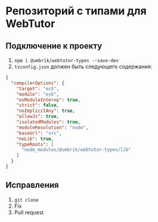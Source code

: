 # Репозиторий с типами для WebTutor

## Подключение к проекту

1. `npm i @umbrik/webtutor-types --save-dev`
2. `tsconfig.json` должен быть следующего содержания:

```json
{
  "compilerOptions": {
    "target": "es5",
    "module": "es6",
    "esModuleInterop": true,
    "strict": false,
    "noImplicitAny": true,
    "allowJs": true,
    "isolatedModules": true,
    "moduleResolution": "node",
    "baseUrl": "src",
    "noLib": true,
    "typeRoots": [
      "node_modules/@umbrik/webtutor-types/lib"
    ]
  }
}
```

## Исправления

1. `git clone`
2. Fix
3. Pull request
